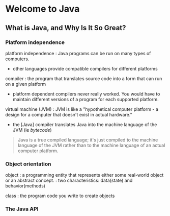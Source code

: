 # Welcome to Java

## What is Java, and Why Is It So Great?

### Platform independence

platform independence
: Java programs can be run on many types of computers.

- other languages provide compatible compilers for different platforms

compiler
: the program that translates source code into a form that can run on a given platform

- platform dependent compilers never really worked. You would have to maintain different versions of a program for each supported platform.

virtual machine (JVM)
: JVM is like a "hypothetical computer platform - a design for a computer that doesn't exist in actual hardware." 

- the [Java] compiler translates Java into the machine language of the JVM (ie *bytecode*)

>Java is a true compiled language; it's just compiled to the machine language of the JVM rather than to the machine language of an actual computer platform.

### Object orientation

object
: a programming entity that represents either some real-world object or an abstract concept.
: two characteristics: data(state) and behavior(methods)

class
: the program code you write to create objects

### The Java API




